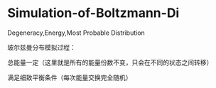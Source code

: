 # Simulation-of-Boltzmann-Di
Degeneracy,Energy,Most Probable Distribution

玻尔兹曼分布模拟过程：

总能量一定（这里就是所有的能量份数不变，只会在不同的状态之间转移）

满足细致平衡条件（每次能量交换完全随机）
